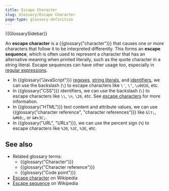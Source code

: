```yaml
---
title: Escape Character
slug: Glossary/Escape Character
page-type: glossary-definition
---
```


{{GlossarySidebar}}

An **escape character** is a {{glossary("character")}} that causes one or more characters that follow it to be interpreted differently. This forms an **escape sequence**, which is often used to represent a character that has an alternative meaning when printed literally, such as the quote character in a string literal. Escape sequences can have other usage too, especially in [regular expressions](/en-US/docs/Web/JavaScript/Reference/Regular_expressions#escape_sequences).

- In {{glossary("JavaScript")}} [regexes](/en-US/docs/Web/JavaScript/Reference/Regular_expressions/Character_escape), [string literals](/en-US/docs/Web/JavaScript/Reference/Lexical_grammar#string_literals), and [identifiers](/en-US/docs/Web/JavaScript/Reference/Lexical_grammar#identifiers), we can use the backslash (`\`) to escape characters like `\'`, `\"`, `\u0026`, etc.
- In {{glossary("CSS")}} identifiers, we can use the backslash (`\`) to escape characters like `\\`, `\n`, `\26`, etc. See [escape characters](/en-US/docs/Web/CSS/ident#escaping_characters) for more information.
- In {{glossary("HTML")}} text content and attribute values, we can use {{glossary("character reference", "character references")}} like `&lt;`, `&#60;`, or `&#x3C;`.
- In {{glossary("URL", "URLs")}}, we can use the percent sign (`%`) to escape characters like `%20`, `%3C`, `%3E`, etc.

## See also

- Related glossary terms:
  - {{glossary("Character")}}
  - {{glossary("Character reference")}}
  - {{glossary("Code point")}}
- [Escape character](https://en.wikipedia.org/wiki/Escape_character) on Wikipedia
- [Escape sequence](https://en.wikipedia.org/wiki/Escape_sequence) on Wikipedia
